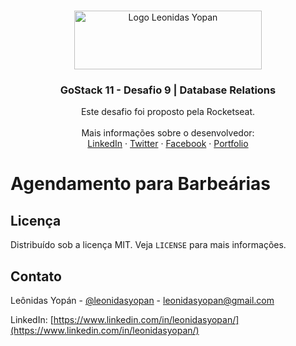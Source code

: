 <!-- PROJECT LOGO -->
<br />
<p align="center">
  <a href="https://leonidasyopan.com/">
    <img src="https://raw.githubusercontent.com/leonidasyopan/vue-todo/master/src/assets/logo-leonidas-yopan-480x150.png?token=AHQFVWXQVJT6DTTN3N5MJXC7DOPWI" alt="Logo Leonidas Yopan" width="300" height="94">
  </a>

  <h3 align="center">GoStack 11 - Desafio 9 | Database Relations</h3>

  <p align="center">
    Este desafio foi proposto pela Rocketseat.
    <br />
    <br />
    Mais informações sobre o desenvolvedor:
    <br />
    <a href="https://www.linkedin.com/in/leonidasyopan/" target="_blank">LinkedIn</a>
    ·
    <a href="https://twitter.com/leonidasyopan" target="_blank">Twitter</a>
    ·
    <a href="https://www.facebook.com/leonidasyopan" target="_blank">Facebook</a>
    ·
    <a href="https://leonidasyopan.com/" target="_blank">Portfolio</a>
  </p>
</p>


# Agendamento para Barbeárias




<!-- LICENSE -->
## Licença

Distribuído sob a licença MIT. Veja `LICENSE` para mais informações.


<!-- CONTACT -->
## Contato

Leônidas Yopán - [@leonidasyopan](https://twitter.com/leonidasyopan) - leonidasyopan@gmail.com

LinkedIn: [https://www.linkedin.com/in/leonidasyopan/](https://www.linkedin.com/in/leonidasyopan/)
